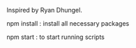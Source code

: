 Inspired by Ryan Dhungel.

npm install : install all necessary packages

npm start : to start running scripts

